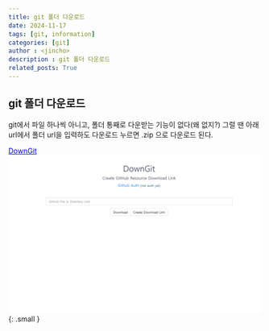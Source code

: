```yaml
---
title: git 폴더 다운로드
date: 2024-11-17
tags: [git, information]
categories: [git]
author : <jincho>
description : git 폴더 다운로드
related_posts: True
---
```


## git 폴더 다운로드

git에서 파일 하나씩 아니고, 폴더 통째로 다운받는 기능이 없다(왜 없지?)
그럴 땐 아래 url에서 폴더 url을 입력하도 다운로드 누르면 .zip 으로 다운로드 된다.

<a href="https://downgit.evecalm.com/#/home" style="color: blue; text-decoration: underline;">DownGit</a>
![Desktip View](/assets/img/down_git.png){: .small } 